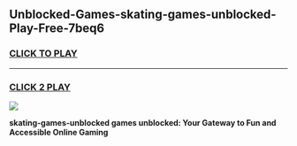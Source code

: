 
## Unblocked-Games-skating-games-unblocked-Play-Free-7beq6
<h3>
<a href="https://premium76.site?title=skating-games-unblocked&ref=10A">CLICK TO PLAY</a></h3>
<hr>

<h3>
<a href="https://premium76.site?title=skating-games-unblocked&ref=10A">CLICK 2 PLAY</a>
  
</h3>

<a href="https://premium76.site?title=skating-games-unblocked&ref=10A"><img src="https://clearcache.store/games.png"></a>


**skating-games-unblocked games unblocked: Your Gateway to Fun and Accessible Online Gaming**
